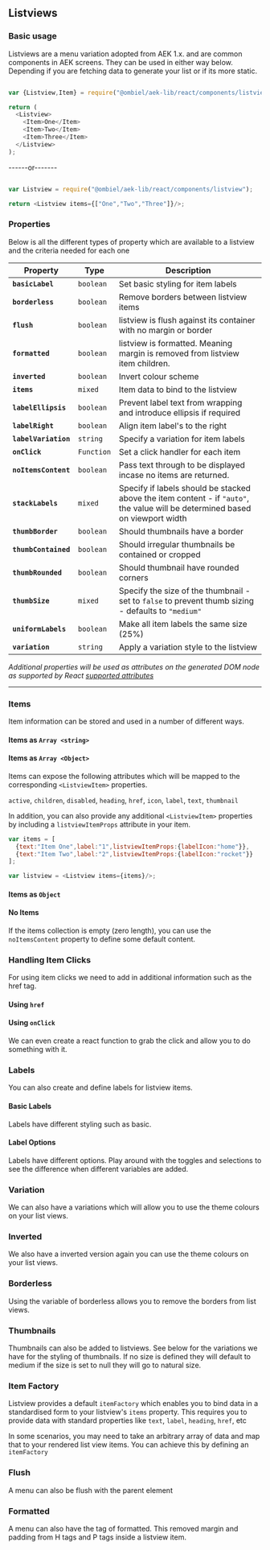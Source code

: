 ## Listviews

### Basic usage

Listviews are a menu variation adopted from AEK 1.x. and are common components in AEK screens. They can be used in either way below. Depending if you are fetching data to generate your list or if its more static.

``` javascript

var {Listview,Item} = require("@ombiel/aek-lib/react/components/listview");

return (
  <Listview>
    <Item>One</Item>
    <Item>Two</Item>
    <Item>Three</Item>
  </Listview>
);

```
------or-------

``` javascript

var Listview = require("@ombiel/aek-lib/react/components/listview");

return <Listview items={["One","Two","Three"]}/>;

```

### Properties

Below is all the different types of property which are available to a listview and the criteria needed for each one

Property              | Type       | Description
----------------------|------------| -----------
**`basicLabel`**      | `boolean`  | Set basic styling for item labels
**`borderless`**      | `boolean`  | Remove borders between listview items
**`flush`**           | `boolean`  | listview is flush against its container with no margin or border
**`formatted`**       | `boolean`  | listview is formatted. Meaning margin is removed from listview item children.
**`inverted`**        | `boolean`  | Invert colour scheme
**`items`**           | `mixed`    | Item data to bind to the listview
**`labelEllipsis`**   | `boolean`  | Prevent label text from wrapping and introduce ellipsis if required
**`labelRight`**      | `boolean`  | Align item label's to the right
**`labelVariation`**  | `string`   | Specify a variation for item labels
**`onClick`**         | `Function` | Set a click handler for each item
**`noItemsContent`**  | `boolean`  | Pass text through to be displayed incase no items are returned.        
**`stackLabels`**     | `mixed`    | Specify if labels should be stacked above the item content - if `"auto"`, the value will be determined based on viewport width
**`thumbBorder`**     | `boolean`  | Should thumbnails have a border
**`thumbContained`**  | `boolean`  | Should irregular thumbnails be contained or cropped
**`thumbRounded`**    | `boolean`  | Should thumbnail have rounded corners
**`thumbSize`**       | `mixed`    | Specify the size of the thumbnail - set to `false` to prevent thumb sizing - defaults to `"medium"`
**`uniformLabels`**   | `boolean`  | Make all item labels the same size (25%)
**`variation`**       | `string`   | Apply a variation style to the listview


_Additional properties will be used as attributes on the generated DOM node as supported by React [supported attributes](https://facebook.github.io/react/docs/tags-and-attributes.html#html-attributes)_

--------

### Items

Item information can be stored and used in a number of different ways.

#### Items as `Array <string>`

<script type="text/aek-example" data-contained>
  var Listview = require("@ombiel/aek-lib/react/components/listview");

  return <Listview items={["One","Two","Three"]}/>;
</script>

#### Items as `Array <Object>`

Items can expose the following attributes which will be mapped to the corresponding `<ListviewItem>` properties.

`active`, `children`, `disabled`, `heading`, `href`, `icon`, `label`, `text`, `thumbnail`

In addition, you can also provide any additional `<ListviewItem>` properties by including a `listviewItemProps` attribute in your item.

```javascript
var items = [
  {text:"Item One",label:"1",listviewItemProps:{labelIcon:"home"}},
  {text:"Item Two",label:"2",listviewItemProps:{labelIcon:"rocket"}}
];

var listview = <Listview items={items}/>;
```

<script type="text/aek-example" data-contained>

  var Listview = require("@ombiel/aek-lib/react/components/listview");

  var items = [
    {
      icon:"home",
      text:"Morbi leo risus, porta ac",
    },
    {
      icon:"rocket",
      text:"Morbi leo risus, porta ac",
    },
    {
      icon:"dashboard",
      text:"Morbi leo risus, porta ac"
    }
  ];

  return <Listview items={items} />;

</script>

#### Items as `Object`

<script type="text/aek-example" data-contained>

  var Listview = require("@ombiel/aek-lib/react/components/listview");

  var data = {
    "Label 1":"Text for label one",
    "Label 2":"Text for label two",
    "Label 3":"Text for label three"
  }

  return <Listview items={data} />;

</script>

<script type="text/aek-example" data-contained>

  var Listview = require("@ombiel/aek-lib/react/components/listview");

  var data = {
    "Label 1":{
      heading:"Title One",
      text:"Text for label one"
    },
    "Label 2":{
      heading:"Title Two",
      text:"Text for label two"
    },
    "Label 3":{
      heading:"Title Three",
      text:"Text for label three"
    }
  }

  return <Listview items={data} />;

</script>

#### No Items

If the items collection is empty (zero length), you can use the `noItemsContent` property to define some default content.

<script type="text/aek-example" data-component="Example">
  var {Listview,ListviewItem} = require("@ombiel/aek-lib/react/components/listview");
  var {Button,ButtonGroup} = require("@ombiel/aek-lib/react/components/button-group");
  var noItems = <ListviewItem disabled><em>No Items</em></ListviewItem>;

  var Example = React.createClass({

    getInitialState:function() {
      return {items:["Item 1","Item 2"]}
    },

    addItem:function(e) {
      e.preventDefault();
      var items = this.state.items;
      this.setState({items:items.concat([`Item ${items.length + 1}`])});
    },

    removeItem:function(e) {
      e.preventDefault();
      var items = this.state.items;
      this.setState({items:items.slice(0,items.length-1)});
    },

    render:function() {

      return (
        <div>
          <ButtonGroup divided>
            <Button icon="minus" variation="negative" onClick={this.removeItem}/>
            <Button icon="plus" variation="positive" onClick={this.addItem}/>
          </ButtonGroup>
          <Listview items={this.state.items} noItemsContent={noItems} />
        </div>
      );

    }

  });

</script>


### Handling Item Clicks

For using item clicks we need to add in additional information such as the href tag.

#### Using `href`

<script type="text/aek-example" data-contained>

  var Listview = require("@ombiel/aek-lib/react/components/listview");

  var items = [
    {
      icon:"google",
      heading:"Google",
      text:"www.google.com",
      href:"http://www.google.com"
    },
    {
      icon:"facebook",
      heading:"Facebook",
      text:"www.facebook.com",
      href:"http://www.facebook.com"
    },
    {
      icon:"linkedin",
      heading:"LinkedIn",
      text:"www.linkedin.com",
      href:"http://www.linkedin.com"
    }
  ];

  return <Listview items={items} />;

</script>

#### Using `onClick`

We can even create a react function to grab the click and allow you to do something with it.

<script type="text/aek-example" data-contained>

  var Listview = require("@ombiel/aek-lib/react/components/listview");

  function myClickHandler(item,e) {
    e.preventDefault()
    alert(item.message);
  }

  var items = [
    {
      icon:"home",
      heading:"Home",
      text:"Morbi leo risus, porta ac",
      message:"I am the Home item"
    },
    {
      icon:"rocket",
      heading:"Rocket",
      text:"Morbi leo risus, porta ac",
      message:"I am the Rocket!!"
    },
    {
      icon:"dashboard",
      heading:"Dashboard",
      text:"Morbi leo risus, porta ac",
      message:"I am the Dashboard"
    }
  ];

  return <Listview items={items} onClick={myClickHandler}/>;

</script>

### Labels

You can also create and define labels for listview items.

<script type="text/aek-example" data-contained>

  var {Listview,Item} = require("@ombiel/aek-lib/react/components/listview");

  var items = [
    {label:"One",text:"First Item"},
    {label:"Two",text:"Second Item"},
    {label:"Three",text:"Third Item"}
  ];

  return (
    <div>
      <Listview items={items} />
      <Listview items={items} onClick={(item,e)=>e.preventDefault()}/>
    </div>
  );

</script>

#### Basic Labels

Labels have different styling such as basic.

<script type="text/aek-example" data-contained>

  var {Listview,Item} = require("@ombiel/aek-lib/react/components/listview");

  var items = [
    {label:"One",text:"First Item"},
    {label:"Two",text:"Second Item"},
    {label:"Three",text:"Third Item"}
  ];

  return (
    <div>
      <Listview items={items} basicLabel/>
      <Listview items={items} basicLabel onClick={(item,e)=>e.preventDefault()}/>
    </div>
  );

</script>

#### Label Options

Labels have different options. Play around with the toggles and selections to see the difference when different variables are added.

<script type="text/aek-example" data-component="Example" data-contained>

  var {Listview,Item} = require("@ombiel/aek-lib/react/components/listview");
  var {Grid,Row,Col} = require("@ombiel/aek-lib/react/components/grid");
  var {Toggle} = require("@ombiel/aek-lib/react/components/checkbox");
  var Field = require("@ombiel/aek-lib/react/components/field");
  var Segment = require("@ombiel/aek-lib/react/components/segment");

  var items = [
    {label:"One",text:"First Item"},
    {label:"Two",text:"Second Item",listviewItemProps:{labelIcon:"rocket"}},
    {label:"Three",children:<div><em>Third Item</em></div>},
    {label:"A longer label that might not fit very well",text:"Vestibulum id ligula porta felis euismod semper. Duis mollis, est non commodo luctus, nisi erat porttitor ligula, eget lacinia odio sem nec elit. Fusce dapibus, tellus ac cursus commodo, tortor mauris condimentum nibh, ut fermentum massa justo sit amet risus. Fusce dapibus, tellus ac cursus commodo, tortor mauris condimentum nibh, ut fermentum massa justo sit amet risus. Nulla vitae elit libero, a pharetra augue."}
  ];

  var labelVariations = [["--",null],"alt","prime","positive","negative","warning","info"];
  var stackOptions = [["true",true],["false",false],"auto"];

  var Example = React.createClass({

    getInitialState:function() {
      return {
        basicLabel:false,
        labelVariation:null,
        labelEllipsis:true,
        uniformLabels:false,
        stackLabels:false,
        labelRight:false,
        clickable:false,
        icons:false
      }
    },

    toggleState:function(propName) {
      if(propName === "icons") {
        items.forEach((item)=> {
          item.icon = !this.state[propName] ? "rocket" : null;
        })
      }
      this.setState({[propName]:!this.state[propName]});
    },

    changeVariation:function(e,name,val) {
      this.setState({[name]:val});
    },

    onClick:function(item,e) {
      e.preventDefault();
    },

    render:function() {

      var state = this.state;
      var component = this;

      var toggles = ["basicLabel","labelEllipsis","uniformLabels","labelRight","clickable","icons"].map(function(propName) {
        return (
          <div style={{marginBottom:"0.3em"}}>
            <Toggle label={propName} checked={state[propName]} onChange={component.toggleState.bind(component,propName)} />
          </div>
        );
      });

      var onClick = this.state.clickable ? this.onClick : null;

      return (
        <div>
          <Listview items={items} onClick={onClick} {...state} />
          <Segment>
            <Grid className="ui form">
              <Row>
                <Col>{toggles}</Col>
                <Col>
                  <Field type="select" onChange={this.changeVariation} name="labelVariation" label="labelVariation" value={state.labelVariation} options={labelVariations} size="mini" style={{marginBottom:"0.3em"}} />
                  <Field type="select" onChange={this.changeVariation} name="stackLabels" label="stackLabels" value={state.stackLabels} options={stackOptions} size="mini"/>
                </Col>
              </Row>
            </Grid>
          </Segment>
        </div>
      );
    }
  });

</script>





### Variation

We can also have a variations which will allow you to use the theme colours on your list views.

<script type="text/aek-example" data-contained>

  var Listview = require("@ombiel/aek-lib/react/components/listview");

  var items = _.range(1,4).map(function(i) {
    return {text:`Item ${i}`,icon:"rocket"}
  });

  items[0].active = true;

  return <Listview items={items} variation="alt" onClick={(item,e)=>e.preventDefault()} />;

</script>



### Inverted

We also have a inverted version again you can use the theme colours on your list views.

<script type="text/aek-example" data-contained>

  var Listview = require("@ombiel/aek-lib/react/components/listview");

  var items = _.range(1,4).map(function(i) {
    return {text:`Item ${i}`,icon:"home"}
  });

  items[0].active = true;

  return (
    <div>
      <Listview items={items} inverted={true} onClick={(item,e)=>e.preventDefault()}/>
      <Listview items={items} inverted={true} variation="alt" onClick={(item,e)=>e.preventDefault()}/>
    </div>
  );

</script>

### Borderless

Using the variable of borderless allows you to remove the borders from list views.


<script type="text/aek-example" data-contained>

  var Listview = require("@ombiel/aek-lib/react/components/listview");

  return <Listview items={["one","two","three"]} borderless={true} onClick={(item,e)=>e.preventDefault()}/>;

</script>


### Thumbnails

Thumbnails can also be added to listviews. See below for the variations we have for the styling of thumbnails. If no size is defined they will default to medium if the size is set to null they will go to natural size.

<script type="text/aek-example" data-component="Example" data-contained>

  var {Listview,Item} = require("@ombiel/aek-lib/react/components/listview");
  var {Grid,Row,Col} = require("@ombiel/aek-lib/react/components/grid");
  var {Toggle} = require("@ombiel/aek-lib/react/components/checkbox");
  var Field = require("@ombiel/aek-lib/react/components/field");
  var Segment = require("@ombiel/aek-lib/react/components/segment");

  var items = _.range(1,6).map(function(i) {
    return {text:`Item ${i}`,thumbnail:`http://lorempixel.com/300/${i}00`}
  });

  var thumbSizes = [{"--":null},"mini","tiny","small","medium","large","big","huge"];

  var Example = React.createClass({

    getInitialState:function() {
      return {thumbSize:"medium",thumbRounded:true}
    },

    toggleState:function(propName) {
      this.setState({[propName]:!this.state[propName]});
    },

    changeVariation:function(e,name,val) {
      this.setState({[name]:val});
    },

    render:function() {

      var state = this.state;
      var component = this;

      var toggles = ["thumbBorder","thumbRounded","thumbContained"].map(function(propName) {
        return (
          <div style={{display:"block",marginBottom:"0.3em"}}>
            <Toggle label={propName} checked={state[propName]} onChange={component.toggleState.bind(component,propName)} />
          </div>
        );
      });

      return (
        <div>
          <Listview items={items} {...state} />
          <Segment>
            <Grid className="ui form">
              <Row>
                <Col>{toggles}</Col>
                <Col>
                  <Field type="select" onChange={this.changeVariation} name="thumbSize" label="thumbSize" value={state.thumbSize} options={thumbSizes} size="mini" />
                </Col>
              </Row>
            </Grid>
          </Segment>
        </div>
      );
    }
  });

</script>

### Item Factory

Listview provides a default `itemFactory` which enables you to bind data in a standardised form to your listview's `items` property. This requires you to provide data with standard properties like `text`, `label`, `heading`, `href`, etc

In some scenarios, you may need to take an arbitrary array of data and map that to your rendered list view items. You can achieve this by defining an `itemFactory`


<script type="text/aek-example" data-contained>

  var {Listview,Item} = require("@ombiel/aek-lib/react/components/listview");

  var items = [
    {
      name:"inbox",
      count:4,
      url:"http://mydomain.com/inbox"
    },
    {
      name:"outbox",
      count:2,
      icon:"refresh",
      url:"http://mydomain.com/outbox"
    },
    {
      name:"sent",
      count:23,
      icon:"mail",
      url:"http://mydomain.com/sent"
    }
  ];

  return <Listview items={items} variation="alt" itemFactory={function(item) {
    return (
      <Item icon={item.icon || item.name} label={item.count} href={item.url} active={item.name=="inbox"} labelRight>
        <span style={{textTransform:"uppercase"}}>{item.name}</span>
      </Item>
    );
  }}/>;

</script>

### Flush

A menu can also be flush with the parent element

<script type="text/aek-example" data-contained>
  var Listview = require("@ombiel/aek-lib/react/components/listview");
  var Segment = require("@ombiel/aek-lib/react/components/segment");

  return (
    <Segment>
      <Listview flush items={["One","Two","Three"]}/>
    </Segment>
  );
</script>


### Formatted

A menu can also have the tag of formatted. This removed margin and padding from H tags and P tags inside a listview item.

<script type="text/aek-example" data-contained>

  var Listview = require("@ombiel/aek-lib/react/components/listview");

  var items = [
    {
      icon:"google",
      heading:"Google",
      text:"www.google.com",
      href:"http://www.google.com"
    },
    {
      icon:"facebook",
      heading:"Facebook",
      text:"www.facebook.com",
      href:"http://www.facebook.com"
    },
    {
      icon:"linkedin",
      heading:"LinkedIn",
      text:"www.linkedin.com",
      href:"http://www.linkedin.com"
    }
  ];

  return (
    <Listview formatted items={items}/>
  );
</script>
